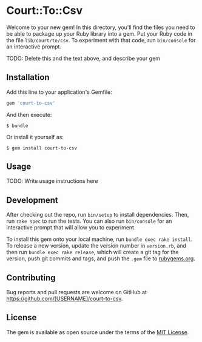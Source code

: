 # Court::To::Csv

Welcome to your new gem! In this directory, you'll find the files you need to be able to package up your Ruby library into a gem. Put your Ruby code in the file `lib/court/to/csv`. To experiment with that code, run `bin/console` for an interactive prompt.

TODO: Delete this and the text above, and describe your gem

## Installation

Add this line to your application's Gemfile:

```ruby
gem 'court-to-csv'
```

And then execute:

    $ bundle

Or install it yourself as:

    $ gem install court-to-csv

## Usage

TODO: Write usage instructions here

## Development

After checking out the repo, run `bin/setup` to install dependencies. Then, run `rake spec` to run the tests. You can also run `bin/console` for an interactive prompt that will allow you to experiment.

To install this gem onto your local machine, run `bundle exec rake install`. To release a new version, update the version number in `version.rb`, and then run `bundle exec rake release`, which will create a git tag for the version, push git commits and tags, and push the `.gem` file to [rubygems.org](https://rubygems.org).

## Contributing

Bug reports and pull requests are welcome on GitHub at https://github.com/[USERNAME]/court-to-csv.


## License

The gem is available as open source under the terms of the [MIT License](http://opensource.org/licenses/MIT).

